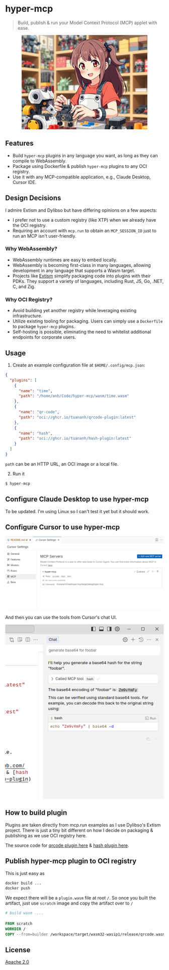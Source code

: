 # hyper-mcp

> Build, publish & run your Model Context Protocol (MCP) applet with ease.

<p align="center">
  <img src="./assets/ai.jpg" style="height: 300px;">
</p>

## Features

- Build `hyper-mcp` plugins in any language you want, as long as they can compile to WebAssembly.
- Package using Dockerfile & publish `hyper-mcp` plugins to any OCI registry.
- Use it with any MCP-compatible application, e.g., Claude Desktop, Cursor IDE.

## Design Decisions

I admire Extism and Dylibso but have differing opinions on a few aspects:

- I prefer not to use a custom registry (like XTP) when we already have the OCI registry.
- Requiring an account with `mcp.run` to obtain an `MCP_SESSION_ID` just to run an MCP isn't user-friendly.

### Why WebAssembly?

- WebAssembly runtimes are easy to embed locally.
- WebAssembly is becoming first-class in many languages, allowing development in any language that supports a Wasm target.
- Projects like [Extism](https://github.com/extism/extism) simplify packaging code into plugins with their PDKs. They support a variety of languages, including Rust, JS, Go, .NET, C, and Zig.

### Why OCI Registry?

- Avoid building yet another registry while leveraging existing infrastructure.
- Utilize existing tooling for packaging. Users can simply use a `Dockerfile` to package `hyper-mcp` plugins.
- Self-hosting is possible, eliminating the need to whitelist additional endpoints for corporate users.

## Usage

1. Create an example configuration file at `$HOME/.config/mcp.json`:

  ```json
  {
    "plugins": [
      {
        "name": "time",
        "path": "/home/anh/Code/hyper-mcp/wasm/time.wasm"
      },
      {
        "name": "qr-code",
        "path": "oci://ghcr.io/tuananh/qrcode-plugin:latest"
      },
      {
        "name": "hash",
        "path": "oci://ghcr.io/tuananh/hash-plugin:latest"
      }
    ]
  }
  ```

`path` can be an HTTP URL, an OCI image or a local file.

2. Run it

```sh
$ hyper-mcp
```

## Configure Claude Desktop to use hyper-mcp

To be updated. I'm using Linux so I can't test it yet but it should work.

## Configure Cursor to use hyper-mcp

![cursor mcp](./assets/cursor-mcp.png)

And then you can use the tools from Cursor's chat UI.

![cursor mcp chat](./assets/cursor-mcp-1.png)

## How to build plugin

Plugins are taken directly from mcp.run examples as I use Dylibso's Extism project. There is just a tiny bit different on how I decide on packaging & publishing as we use OCI registry here.

The source code for [qrcode plugin here](https://github.com/tuananh/hyper-mcp/tree/main/examples/plugins/qr-code) & [hash plugin here](https://github.com/tuananh/hyper-mcp-hash-plugin).

## Publish hyper-mcp plugin to OCI registry

This is just easy as

```sh
docker build ...
docker push
```

We expect there will be a `plugin.wasm` file at root `/`. So once you built the artifact, just use `scratch` image and copy the artifact over to `/`

```dockerfile
# build wasm ....

FROM scratch
WORKDIR /
COPY --from=builder /workspace/target/wasm32-wasip1/release/qrcode.wasm /plugin.wasm
```

## License

[Apache 2.0](./LICENSE)
